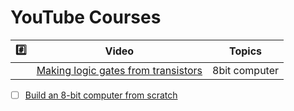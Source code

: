 # YouTube Courses

| :hash: | Video | Topics |
|-|-|-|
| | [Making logic gates from transistors](https://www.youtube.com/watch?v=sTu3LwpF6XI) | 8bit computer |



- [ ] [Build an 8-bit computer from scratch](https://eater.net/8bit)

